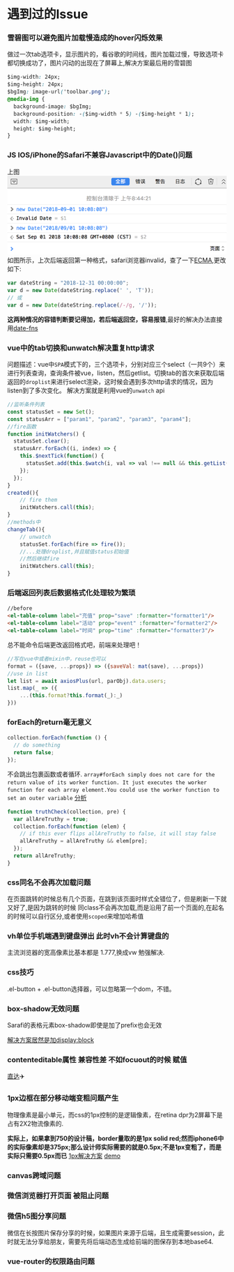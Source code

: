 # 遇到过的Issue <Badge text="0.10.1+" type="tip"/>

### 雪碧图可以避免图片加载慢造成的hover闪烁效果
做过一次tab选项卡，显示图片的，看谷歌的时间线，图片加载过慢，导致选项卡都切换成功了，图片闪动的出现在了屏幕上,解决方案最后用的雪碧图
```css
$img-width: 24px;
$img-height: 24px;
$bgImg: image-url('toolbar.png');
@media-img {
  background-image: $bgImg;
  background-position: -($img-width * 5) -($img-height * 1);
  width: $img-width;
  height: $img-height;
}
```

### JS IOS/iPhone的Safari不兼容Javascript中的Date()问题
上图
![An image](../.vuepress/public/ios_date.png)
如图所示，上次后端返回第一种格式，safari浏览器invalid，查了一下[ECMA](http://ecma-international.org/ecma-262/5.1/#sec-15.9.1.15),更改如下:
```js
var dateString = "2018-12-31 00:00:00";
var d = new Date(dateString.replace(' ', 'T'));
// 或
var d = new Date(dateString.replace(/-/g, '/'));
```
**这两种情况的容错判断要记得加，若后端返回空，容易报错**,最好的解决办法直接用[date-fns](https://date-fns.org/)


### vue中的tab切换和unwatch解决重复http请求
问题描述：vue中`SPA`模式下的，三个选项卡，分别对应三个select（一共9个）来进行列表查询，查询条件被vue，listen，然后getlist。切换tab的首次来获取后端返回的`droplist`来进行select渲染，这时候会遇到多次http请求的情况，因为listen到了多次变化。
解决方案就是利用vue的`unwatch` api
```js
//监听条件列表
const statusSet = new Set();
const statusArr = ["param1", "param2", "param3", "param4"];
//fire函数
function initWatchers() {
  statusSet.clear();
  statusArr.forEach((i, index) => {
    this.$nextTick(function() {
      statusSet.add(this.$watch(i, val => val !== null && this.getList()));
    });
  });
}
created(){
    // fire them
    initWatchers.call(this);
}
//methods中
changeTab(){
    // unwatch
    statusSet.forEach(fire => fire());
    //...处理droplist,并且赋值status初始值
    //然后继续fire
    initWatchers.call(this);
}
```
### 后端返回列表后数据格式化处理较为繁琐

```html
//before
<el-table-column label="充值" prop="save" :formatter="formatter1"/>
<el-table-column label="活动" prop="event" :formatter="formatter2"/>
<el-table-column label="时间" prop="time" :formatter="formatter3"/>
```
总不能命令后端更改返回格式吧，前端来处理吧！
```js
//写在vue中或者mixin中，reuse也可以
format = ({save, ...props}) => ({saveVal: mat(save), ...props})
//use in list
let list = await axiosPlus(url, parObj).data.users;
list.map(_ => ({
    ...(this.format?this.format(_):_)
}))
```

### forEach的return毫无意义
```js
collection.forEach(function () {
  // do something
  return false;
});
```
不会跳出包裹函数或者循环.
`array#forEach simply does not care for the return value of its worker function. It just executes the worker function for each array element.You could use the worker function to set an outer variable`
[分析](https://stackoverflow.com/questions/43555904/foreach-for-in-not-returning-values)
```js
function truthCheck(collection, pre) {
  var allAreTruthy = true;
  collection.forEach(function (elem) {
    // if this ever flips allAreTruthy to false, it will stay false
    allAreTruthy = allAreTruthy && elem[pre];
  });
  return allAreTruthy;
}
```


### css同名不会再次加载问题
在页面跳转的时候总有几个页面，在跳到该页面时样式全错位了，但是刷新一下就又好了,是因为跳转的时候 同class不会再次加载,而是沿用了前一个页面的,在起名的时候可以自行区分,或者使用`scoped`来增加哈希值

### vh单位手机端遇到键盘弹出 此时vh不会计算键盘的
主流浏览器的宽高像素比基本都是 1.777,换成vw 勉强解决. 

### css技巧
.el-button + .el-button选择器，可以忽略第一个dom，不错。

### box-shadow无效问题
Sarafi的表格元素box-shadow即使是加了prefix也会无效

[解决方案居然是加display:block](https://stackoverflow.com/questions/7610021/applying-box-shadow-to-tbody-in-safari)

### contenteditable属性 兼容性差 不如focuout的时候 赋值

[直达](https://stackoverflow.com/questions/46487619/contenteditable-div-append-a-html-element-and-v-model-it-in-vuejs)✈️

### 1px边框在部分移动端变粗问题产生

物理像素是最小单元，而css的1px控制的是逻辑像素，在retina dpr为2屏幕下是占有2X2物流像素的.

**实际上，如果拿到750的设计稿，border量取的是1px solid red;然而iphone6中的实际像素却是375px;那么设计师实际需要的就是0.5px;不是1px变粗了，而是实际只需要0.5px而已**
[1px解决方案](https://www.w3cplus.com/css/fix-1px-for-retina.html)
[demo](https://codepen.io/foolkai/pen/QEgzLm)


### canvas跨域问题

### 微信浏览器打开页面 被阻止问题

### 微信h5图分享问题

微信在长按图片保存分享的时候，如果图片来源于后端，且生成需要session，此时就无法分享给朋友，需要先将后端动态生成给前端的图保存到本地base64.

### vue-router的权限路由问题











